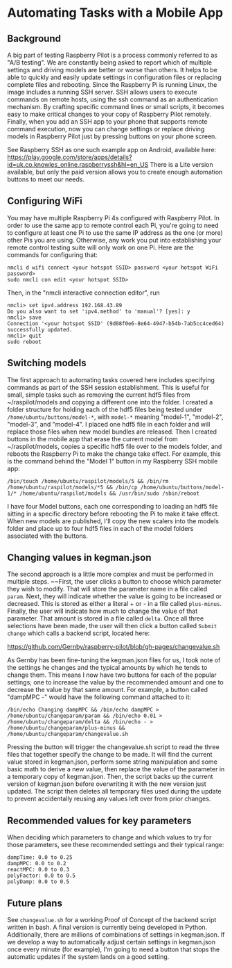 # Automating Tasks with a Mobile App

## Background

A big part of testing Raspberry Pilot is a process commonly referred to as "A/B testing". We are constantly being asked to report which of multiple settings and driving models are better or worse than others. It helps to be able to quickly and easily update settings in configuration files or replacing complete files and rebooting. Since the Raspberry Pi is running Linux, the image includes a running SSH server. SSH allows users to execute commands on remote hosts, using the ssh command as an authentication mechanism. By crafting specific command lines or small scripts, it becomes easy to make critical changes to your copy of Raspberry Pilot remotely. Finally, when you add an SSH app to your phone that supports remote command execution, now you can change settings or replace driving models in Raspberry Pilot just by pressing buttons on your phone screen.

See Raspberry SSH as one such example app on Android, available here: https://play.google.com/store/apps/details?id=uk.co.knowles_online.raspberryssh&hl=en_US There is a Lite version available, but only the paid version allows you to create enough automation buttons to meet our needs.

## Configuring WiFi

You may have multiple Raspberry Pi 4s configured with Raspberry Pilot. In order to use the same app to remote control each Pi, you're going to need to configure at least one Pi to use the same IP address as the one (or more) other Pis you are using. Otherwise, any work you put into establishing your remote control testing suite will only work on one Pi. Here are the commands for configuring that:

    nmcli d wifi connect <your hotspot SSID> password <your hotspot WiFi password>
    sudo nmcli con edit <your hotspot SSID>

Then, in the "nmcli interactive connection editor", run

    nmcli> set ipv4.address 192.168.43.89
    Do you also want to set 'ipv4.method' to 'manual'? [yes]: y
    nmcli> save
    Connection '<your hotspot SSID' (9d08f0e6-8e64-4947-b54b-7ab5cc4ced64) successfully updated.
    nmcli> quit
    sudo reboot

## Switching models

The first approach to automating tasks covered here includes specifying commands as part of the SSH session establishment. This is useful for small, simple tasks such as removing the current hdf5 files from ~/raspilot/models and copying a different one into the folder. I created a folder structure for holding each of the hdf5 files being tested under `/home/ubuntu/buttons/model-*`, with `model-*` meaning "model-1", "model-2", "model-3", and "model-4". I placed one hdf5 file in each folder and will replace those files when new model bundles are released. Then I created buttons in the mobile app that erase the current model from ~/raspilot/models, copies a specific hdf5 file over to the models folder, and reboots the Raspberry Pi to make the change take effect. For example, this is the command behind the "Model 1" button in my Raspberry SSH mobile app:

`/bin/touch /home/ubuntu/raspilot/models/5 && /bin/rm /home/ubuntu/raspilot/models/*5 && /bin/cp /home/ubuntu/buttons/model-1/* /home/ubuntu/raspilot/models && /usr/bin/sudo /sbin/reboot`

I have four Model buttons, each one corresponding to loading an hdf5 file sitting in a specific directory before rebooting the Pi to make it take effect. When new models are published, I'll copy the new scalers into the models folder and place up to four hdf5 files in each of the model folders associated with the buttons.

## Changing values in kegman.json

The second approach is a little more complex and must be performed in multiple steps. ~~First, the user clicks a button to choose which parameter they wish to modify. That will store the parameter name in a file called `param`. Next, they will indicate whether the value is going to be increased or decreased. This is stored as either a literal + or - in a file called `plus-minus`. Finally, the user will indicate how much to change the value of that parameter. That amount is stored in a file called `delta`. Once all three selections have been made, the user will then click a button called `Submit change` which calls a backend script, located here:

https://github.com/Gernby/raspberry-pilot/blob/gh-pages/changevalue.sh

As Gernby has been fine-tuning the kegman.json files for us, I took note of the settings he changes and the typical amounts by which he tends to change them. This means I now have two buttons for each of the popular settings; one to increase the value by the recommended amount and one to decrease the value by that same amount. For example, a button called "dampMPC -" would have the following command attached to it:

`/bin/echo Changing dampMPC && /bin/echo dampMPC > /home/ubuntu/changeparam/param && /bin/echo 0.01 > /home/ubuntu/changeparam/delta && /bin/echo - > /home/ubuntu/changeparam/plus-minus && /home/ubuntu/changeparam/changevalue.sh`

Pressing the button will trigger the changevalue.sh script to read the three files that together specify the change to be made. It will find the current value stored in kegman.json, perform some string manipulation and some basic math to derive a new value, then replace the value of the parameter in a temporary copy of kegman.json. Then, the script backs up the current version of kegman.json before overwriting it with the new version just updated. The script then deletes all temporary files used during the update to prevent accidentally reusing any values left over from prior changes.

## Recommended values for key parameters

When deciding which parameters to change and which values to try for those parameters, see these recommended settings and their typical range:

```
dampTime: 0.0 to 0.25
dampMPC: 0.0 to 0.2
reactMPC: 0.0 to 0.3
polyFactor: 0.0 to 0.5
polyDamp: 0.0 to 0.5
```
## Future plans

See `changevalue.sh` for a working Proof of Concept of the backend script written in bash. A final version is currently being developed in Python. Additionally, there are millions of combinations of settings in kegman.json. If we develop a way to automatically adjust certain settings in kegman.json once every minute (for example), I'm going to need a button that stops the automatic updates if the system lands on a good setting.
